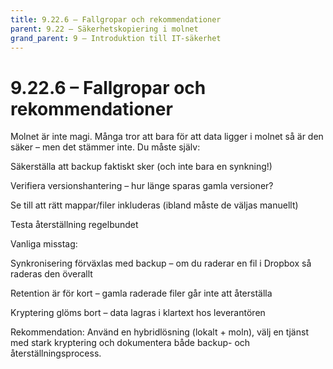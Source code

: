 ```yaml
---
title: 9.22.6 – Fallgropar och rekommendationer
parent: 9.22 – Säkerhetskopiering i molnet
grand_parent: 9 – Introduktion till IT-säkerhet
---
```

# 9.22.6 – Fallgropar och rekommendationer

Molnet är inte magi. Många tror att bara för att data ligger i molnet så är den säker – men det stämmer inte. Du måste själv:

Säkerställa att backup faktiskt sker (och inte bara en synkning!)

Verifiera versionshantering – hur länge sparas gamla versioner?

Se till att rätt mappar/filer inkluderas (ibland måste de väljas manuellt)

Testa återställning regelbundet

Vanliga misstag:

Synkronisering förväxlas med backup – om du raderar en fil i Dropbox så raderas den överallt

Retention är för kort – gamla raderade filer går inte att återställa

Kryptering glöms bort – data lagras i klartext hos leverantören

Rekommendation: Använd en hybridlösning (lokalt + moln), välj en tjänst med stark kryptering och dokumentera både backup- och återställningsprocess.

